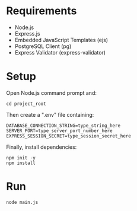 # Requirements
- Node.js
- Express.js
- Embedded JavaScript Templates (ejs)
- PostgreSQL Client (pg)
- Express Validator (express-validator)

# Setup
Open Node.js command prompt and:
```
cd project_root
```
Then create a ".env" file containing:
```
DATABASE_CONNECTION_STRING=type_string_here
SERVER_PORT=type_server_port_number_here
EXPRESS_SESSION_SECRET=type_session_secret_here
```
Finally, install dependencies:
```
npm init -y
npm install
```

# Run
```
node main.js
```

